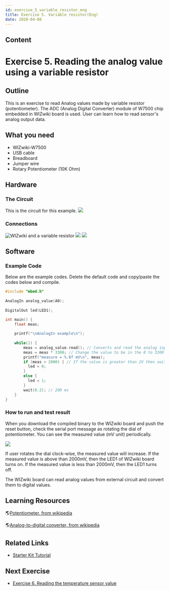 ```yaml
---
id: exercise_5_variable_resistor_eng
title: Exercise 5. Variable resistor(Eng)
date: 2020-04-08
---
```



## Content
# Exercise 5. Reading the analog value using a variable resistor

## Outline

This is an exercise to read Analog values made by variable resistor
(potentiometer). The ADC (Analog Digital Converter) module of W7500 chip
embedded in WIZwiki board is used. User can learn how to read sensor's
analog output data.

## What you need

  - WIZwiki-W7500
  - USB cable
  - Breadboard
  - Jumper wire
  - Rotary Potentiometer (10K Ohm)

## Hardware

### The Circuit

This is the circuit for this example.
![](/products/wizwiki_mbed_kit/kit_kr/5_potentiometer_schem.png)

### Connections

![WIZwiki and a variable
resistor](/products/wizwiki_mbed_kit/kit_kr/5_board_all.jpg)
![](/products/wizwiki_mbed_kit/kit_kr/5_board_analog1.jpg)
![](/products/wizwiki_mbed_kit/kit_kr/5_board_analog2.jpg)

## Software

### Example Code

Below are the example codes. Delete the default code and copy/paste the
codes below and compile.

``` c
#include "mbed.h"
 
AnalogIn analog_value(A0);
 
DigitalOut led(LED1);

int main() {
    float meas;
    
    printf("\nAnalogIn example\n");
    
    while(1) {
        meas = analog_value.read(); // Converts and read the analog input value (value from 0.0 to 1.0)
        meas = meas * 3300; // Change the value to be in the 0 to 3300 range
        printf("measure = %.0f mV\n", meas);
        if (meas > 2000) { // If the value is greater than 2V then switch the LED on
          led = 0;
        }
        else {
          led = 1;
        }
        wait(0.2); // 200 ms
    }
}
```

### How to run and test result

When you download the compiled binary to the WIZwiki board and push the
reset button, check the serial port message as rotating the dial of
potentiometer. You can see the measured value (mV unit) periodically.

![](/products/wizwiki_mbed_kit/kit_kr/5_test_result.jpg)

If user rotates the dial clock-wise, the measured value will increase.
If the measured value is above than 2000mV, then the LED1 of WIZwiki
board turns on. If the measured value is less than 2000mV, then the LED1
turns off.

The WIZwiki board can read analog values from external circuit and
convert them to digital values.

## Learning Resources

🌎[Potentiometer, from
wikipedia](https://en.wikipedia.org/wiki/Potentiometer)

🌎[Analog-to-digital converter, from
wikipedia](https://en.wikipedia.org/wiki/Analog-to-digital_converter)

## Related Links

  * [Starter Kit Tutorial]()

## Next Exercise


  * [Exercise 6. Reading the temperature sensor value]()
